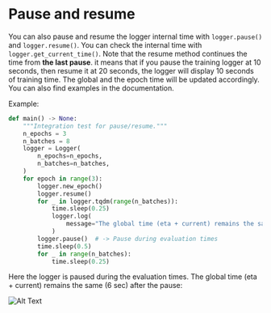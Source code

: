 # Pause and resume

You can also pause and resume the logger internal time with `logger.pause()` and
`logger.resume()`. You can check the internal time with `logger.get_current_time()`.
Note that the resume method continues the time from **the last pause**.
it means that if you pause the training logger at 10 seconds, then resume it
at 20 seconds, the logger will display 10 seconds of training time. The global and
the epoch time will be updated accordingly. You can also find examples in
the documentation.

Example:

```python
def main() -> None:
    """Integration test for pause/resume."""
    n_epochs = 3
    n_batches = 8
    logger = Logger(
        n_epochs=n_epochs,
        n_batches=n_batches,
    )
    for epoch in range(3):
        logger.new_epoch()
        logger.resume()
        for _ in logger.tqdm(range(n_batches)):
            time.sleep(0.25)
            logger.log(
                message="The global time (eta + current) remains the same (6 sec)."
            )
        logger.pause()  # -> Pause during evaluation times
        time.sleep(0.5)
        for _ in range(n_batches):
            time.sleep(0.25)
```

Here the logger is paused during the evaluation times.
The global time (eta + current) remains the same (6 sec) after the pause:

![Alt Text](../_static/pause.gif)
